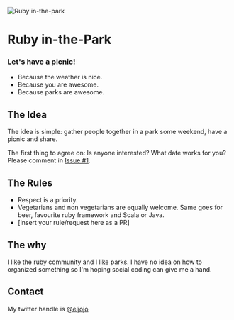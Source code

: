 ![Ruby in-the-park](https://raw.githubusercontent.com/ruby-in-the-park/ruby-in-the-park/master/logo.png)

Ruby in-the-Park
================

### Let's have a picnic!
- Because the weather is nice.
- Because you are awesome.
- Because parks are awesome.

## The Idea
The idea is simple: gather people together in a park some weekend, have a picnic and share. 

The first thing to agree on: Is anyone interested? What date works for you? Please comment in [Issue #1](https://github.com/ruby-in-the-park/ruby-in-the-park/issues/1).

## The Rules
- Respect is a priority.
- Vegetarians and non vegetarians are equally welcome. Same goes for beer, favourite ruby framework and Scala or Java.
- [insert your rule/request here as a PR]


## The why
I like the ruby community and I like parks. I have no idea on how to organized something so I'm hoping social coding can give me a hand.

## Contact
My twitter handle is [@eljojo](http://twitter.com/eljojo)
